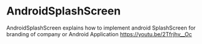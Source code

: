 # AndroidSplashScreen
AndroidSplashScreen explains how to implement android SplashScreen for branding of company or Android Application https://youtu.be/2Tfrjhv__Oc
